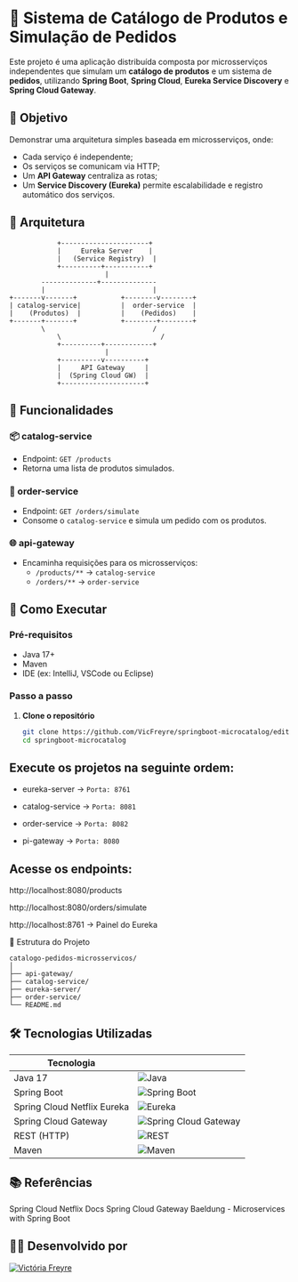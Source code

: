 # 🛒 Sistema de Catálogo de Produtos e Simulação de Pedidos

Este projeto é uma aplicação distribuída composta por microsserviços independentes que simulam um **catálogo de produtos** e um sistema de **pedidos**, utilizando **Spring Boot**, **Spring Cloud**, **Eureka Service Discovery** e **Spring Cloud Gateway**.

## 📌 Objetivo

Demonstrar uma arquitetura simples baseada em microsserviços, onde:
- Cada serviço é independente;
- Os serviços se comunicam via HTTP;
- Um **API Gateway** centraliza as rotas;
- Um **Service Discovery (Eureka)** permite escalabilidade e registro automático dos serviços.

## 🧱 Arquitetura


                +----------------------+
                |     Eureka Server    |
                |   (Service Registry)  |
                +----------+-----------+
                            |
            --------------+--------------
            |                           |
    +-------v-------+           +--------v--------+
    | catalog-service|          |  order-service  |
    |    (Produtos)  |          |    (Pedidos)    |
    +-------+-------+           +--------+--------+
            \                           /
                \                         /
                +----------+------------+
                            |
                +----------v----------+
                |     API Gateway     |
                |  (Spring Cloud GW)  |
                +---------------------+




## 🧪 Funcionalidades

### 📦 catalog-service
- Endpoint: `GET /products`
- Retorna uma lista de produtos simulados.

### 🛒 order-service
- Endpoint: `GET /orders/simulate`
- Consome o `catalog-service` e simula um pedido com os produtos.

### 🌐 api-gateway
- Encaminha requisições para os microsserviços:
  - `/products/**` → `catalog-service`
  - `/orders/**` → `order-service`

## 🚀 Como Executar

### Pré-requisitos
- Java 17+
- Maven
- IDE (ex: IntelliJ, VSCode ou Eclipse)

### Passo a passo

1. **Clone o repositório**
   ```bash
   git clone https://github.com/VicFreyre/springboot-microcatalog/edit/main/README.md
   cd springboot-microcatalog

## Execute os projetos na seguinte ordem:

- eureka-server → `Porta: 8761`

- catalog-service → `Porta: 8081`

- order-service → `Porta: 8082`

- pi-gateway → `Porta: 8080`

## Acesse os endpoints:

http://localhost:8080/products

http://localhost:8080/orders/simulate

http://localhost:8761 → Painel do Eureka

📁 Estrutura do Projeto

    catalogo-pedidos-microsservicos/
    │
    ├── api-gateway/
    ├── catalog-service/
    ├── eureka-server/
    ├── order-service/
    └── README.md


## 🛠️ Tecnologias Utilizadas

| Tecnologia                  |                                               |
|----------------------------|--------------------------------------------------|
| Java 17                    | ![Java](https://img.shields.io/badge/Java-17-blue?logo=java&logoColor=white)         |
| Spring Boot                | ![Spring Boot](https://img.shields.io/badge/Spring%20Boot-6DB33F?logo=springboot&logoColor=white)   |
| Spring Cloud Netflix Eureka| ![Eureka](https://img.shields.io/badge/Spring%20Cloud%20Netflix%20Eureka-6DB33F?logo=spring&logoColor=white) |
| Spring Cloud Gateway       | ![Spring Cloud Gateway](https://img.shields.io/badge/Spring%20Cloud%20Gateway-6DB33F?logo=spring&logoColor=white) |
| REST (HTTP)                | ![REST](https://img.shields.io/badge/REST-API-blue)                              |
| Maven                      | ![Maven](https://img.shields.io/badge/Maven-C71A36?logo=apachemaven&logoColor=white)          |


## 📚 Referências
Spring Cloud Netflix Docs
Spring Cloud Gateway
Baeldung - Microservices with Spring Boot



## 👩‍💻 Desenvolvido por
[![Victória Freyre](https://img.shields.io/badge/%20Victória%20Freyre-7D3C98?style=for-the-badge&logo=github&logoColor=white&animation=glow)](https://github.com/VicFreyre)
